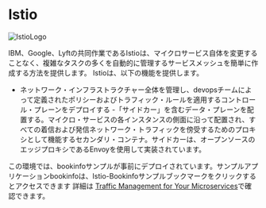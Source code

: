 
# Istio
![IstioLogo](https://github.com/ICpTrial/ICPTrialJapan/tree/master/pictures/istio.png)

IBM、Google、Lyftの共同作業であるIstioは、マイクロサービス自体を変更することなく、複雑なタスクの多くを自動的に管理するサービスメッシュを簡単に作成する方法を提供します。 Istioは、以下の機能を提供します。

- ネットワーク・インフラストラクチャー全体を管理し、devopsチームによって定義されたポリシーおよびトラフィック・ルールを適用するコントロール・プレーンをデプロイする
-「サイドカー」を含むデータ・プレーンを配置する。マイクロ・サービスの各インスタンスの側面に沿って配置され、すべての着信および発信ネットワーク・トラフィックを傍受するためのプロキシとして機能するセカンダリ・コンテナ。サイドカーは、オープンソースのエッジプロキシであるEnvoyを使用して実装されています。

この環境では、bookinfoサンプルが事前にデプロイされています。サンプルアプリケーションbookinfoは、Istio-Bookinfoサンプルブックマークをクリックするとアクセスできます
詳細は [Traffic Management for Your Microservices](https://github.com/IBM/microservices-traffic-management-using-istio)で確認できます。
